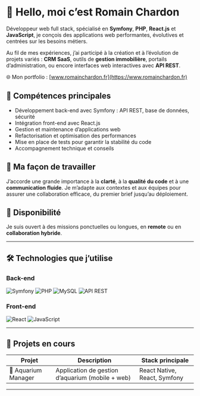 # 👋 Hello, moi c’est Romain Chardon

Développeur web full stack, spécialisé en **Symfony**, **PHP**, **React.js** et **JavaScript**, je conçois des applications web performantes, évolutives et centrées sur les besoins métiers.

Au fil de mes expériences, j’ai participé à la création et à l’évolution de projets variés : **CRM SaaS**, outils de **gestion immobilière**, portails d’administration, ou encore interfaces web interactives avec **API REST**.

🌐 Mon portfolio : [www.romainchardon.fr](https://www.romainchardon.fr)

## 💼 Compétences principales

- Développement back-end avec Symfony : API REST, base de données, sécurité
- Intégration front-end avec React.js
- Gestion et maintenance d’applications web
- Refactorisation et optimisation des performances
- Mise en place de tests pour garantir la stabilité du code
- Accompagnement technique et conseils

## 🧠 Ma façon de travailler

J’accorde une grande importance à la **clarté**, à la **qualité du code** et à une **communication fluide**. Je m’adapte aux contextes et aux équipes pour assurer une collaboration efficace, du premier brief jusqu’au déploiement.

## 🚀 Disponibilité

Je suis ouvert à des missions ponctuelles ou longues, en **remote** ou en **collaboration hybride**.

---

## 🛠️ Technologies que j’utilise

### Back-end
![Symfony](https://img.shields.io/badge/Symfony-000000?style=for-the-badge&logo=symfony&logoColor=white)
![PHP](https://img.shields.io/badge/PHP-777BB4?style=for-the-badge&logo=php&logoColor=white)
![MySQL](https://img.shields.io/badge/MySQL-4479A1?style=for-the-badge&logo=mysql&logoColor=white)
![API REST](https://img.shields.io/badge/API--REST-FF6F00?style=for-the-badge)

### Front-end
![React](https://img.shields.io/badge/React-20232A?style=for-the-badge&logo=react&logoColor=61DAFB)
![JavaScript](https://img.shields.io/badge/JavaScript-F7DF1E?style=for-the-badge&logo=javascript&logoColor=black)

---

## 📂 Projets en cours

| Projet               | Description                                      | Stack principale             |
| -------------------- | ------------------------------------------------ | ---------------------------- |
| 🐠 Aquarium Manager  | Application de gestion d’aquarium (mobile + web) | React Native, React, Symfony |

---
